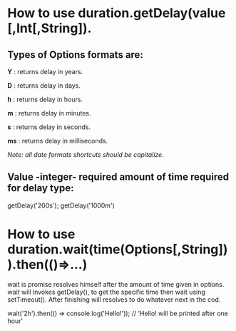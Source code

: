 # How to use duration.getDelay(value [,Int[,String]).

Types of Options formats are:
---
__Y__ : returns delay in years.

__D__ : returns delay in days.

__h__ : returns delay in hours.

__m__ : returns delay in minutes.

__s__ : returns delay in seconds.

__ms__ : returns delay in milliseconds.

_Note: all date formats shortcuts should be capitalize._

Value -integer- required amount of time required for delay type:
---

getDelay('200s');
getDelay('1000m')
# How to use duration.wait(time(Options[,String])).then(()=>...)

wait is promise resolves himself after the amount of time given in options. wait will invokes getDelay(), to get the specific time then wait using setTimeout(). After finishing will resolves to do whatever next in the cod.

wait('2h').then(() => console.log('Hello!')); // 'Hello! will be printed after one hour'
